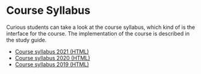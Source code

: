 <SetTitle title="Web Development Fundamentals" />

# Course Syllabus
Curious students can take a look at the course syllabus, which kind of is the interface for the course. The implementation of the course is described in the study guide.

* <a href="static-files/course-syllabus-2021.html" target="_blank">Course syllabus 2021 (HTML)</a>
* <a href="static-files/course-syllabus-2020.html" target="_blank">Course syllabus 2020 (HTML)</a>
* <a href="static-files/course-syllabus-2019.html" target="_blank">Course syllabus 2019 (HTML)</a>